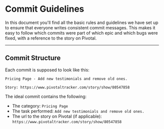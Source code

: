 # Commit Guidelines #

In this document you'll find all the basic rules and guidelines we have set up to ensure that everyone writes consistent commit messages. This makes it easy to follow which commits were part of which epic and which bugs were fixed, with a reference to the story on Pivotal.

* * *

## Commit Structure ##

Each commit is supposed to look like this:

```
Pricing Page - Add new testimonials and remove old ones.

Story: https://www.pivotaltracker.com/story/show/80547858
```

The ideal commit contains the following:
- The category: `Pricing Page`
- The task performed: `Add new testimonials and remove old ones.`
- The url to the story on Pivotal (if applicable): `https://www.pivotaltracker.com/story/show/80547858`